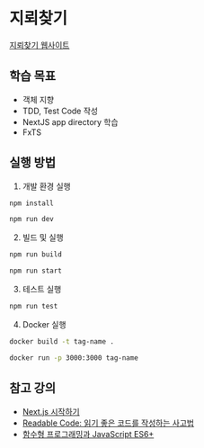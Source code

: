 # 지뢰찾기

[지뢰찾기 웹사이트](http://minesweepe.com/)

## **학습 목표**

- 객체 지향
- TDD, Test Code 작성
- NextJS app directory 학습
- FxTS

## 실행 방법

1. 개발 환경 실행

```bash
npm install
```

```bash
npm run dev
```

2. 빌드 및 실행

```bash
npm run build
```

```bash
npm run start
```

3. 테스트 실행

```bash
npm run test
```

4. Docker 실행

```bash
docker build -t tag-name .
```

```bash
docker run -p 3000:3000 tag-name
```

## 참고 강의

- [Next.js 시작하기](https://nomadcoders.co/nextjs-for-beginners/lobby)
- [Readable Code: 읽기 좋은 코드를 작성하는 사고법](https://www.inflearn.com/course/readable-code-%EC%9D%BD%EA%B8%B0%EC%A2%8B%EC%9D%80%EC%BD%94%EB%93%9C-%EC%9E%91%EC%84%B1%EC%82%AC%EA%B3%A0%EB%B2%95/dashboard)
- [함수형 프로그래밍과 JavaScript ES6+](https://www.inflearn.com/course/functional-es6/dashboard)
